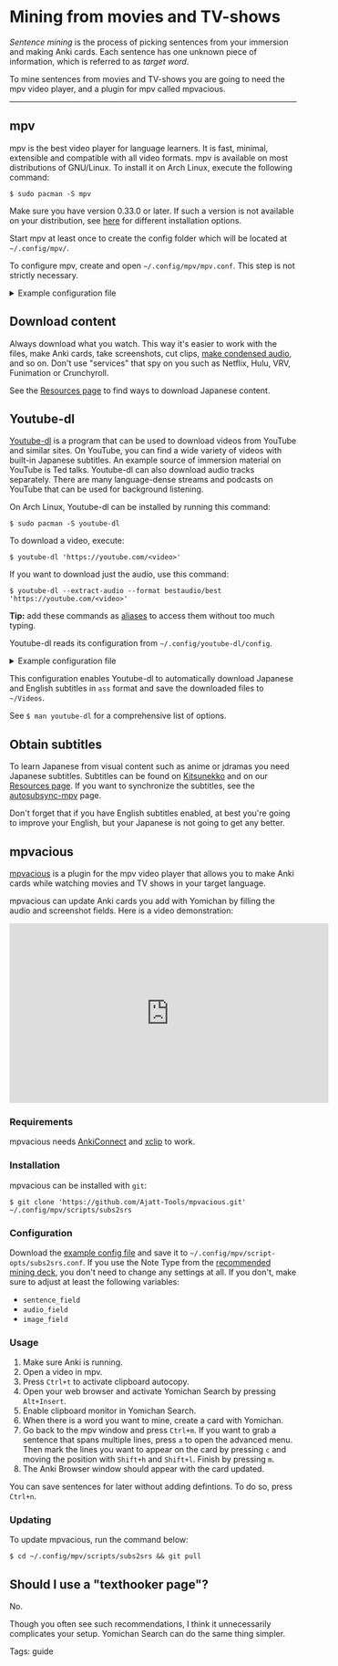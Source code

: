 # Mining from movies and TV-shows

*Sentence mining* is the process of picking sentences from your immersion and making Anki cards.
Each sentence has one unknown piece of information,
which is referred to as *target word*.

To mine sentences from movies and TV-shows
you are going to need the mpv video player,
and a plugin for mpv called mpvacious.

****

## mpv

mpv is the best video player for language learners.
It is fast, minimal, extensible and compatible with all video formats.
mpv is available on most distributions of GNU/Linux.
To install it on Arch Linux, execute the following command:

```
$ sudo pacman -S mpv
```

Make sure you have version 0.33.0 or later.
If such a version is not available on your distribution, see
[here](https://mpv.io/installation/)
for different installation options.

Start mpv at least once to create the config folder
which will be located at `~/.config/mpv/`.

To configure mpv,
create and open `~/.config/mpv/mpv.conf`.
This step is not strictly necessary.

<details>

<summary>Example configuration file</summary>

```
# Define language preferences
alang=ja,jp,jpn,japanese,en,eng,english,English,enUS,en-US
slang=ja,jp,jpn,japanese,en,eng,english,English,enUS,en-US

# mpv will resume where you left off when you reopen a media file
save-position-on-quit=yes

# Automatically use external subtitle files that contain the name of the media file
sub-auto=fuzzy

# Additional folders for storing subtitle files.
# You can drop all subs in the "subs" folder to keep files organized.
sub-file-paths=ass:srt:sub:subs:subtitles

# Subtitle font. Make sure the font you select is installed
# and contains all characters that are included in your subtitle files.
# https://archlinux.org/packages/extra/any/noto-fonts-cjk/
sub-font="Noto Sans CJK JP Regular"

# Change subtitle font size.
sub-font-size=40

# Uncomment this if you want mpv to override styles from SubStation Alpha (.ssa/.ass) subtitles
# sub-ass-override=force

# Improves audio when the playback speed is changed.
af-add=scaletempo2

# Screenshots
screenshot-directory="~/Pictures/Screenshots/"
screenshot-template="%F_%wHh%wMm%wSs%wTms"
screenshot-format=jpg
screenshot-jpeg-quality=90
screenshot-high-bit-depth=yes
```

</details>

## Download content

Always download what you watch.
This way it's easier to work with the files,
make Anki cards,
take screenshots,
cut clips,
[make condensed audio](passive-listening.html),
and so on.
Don't use "services" that spy on you such as Netflix, Hulu, VRV, Funimation or Crunchyroll.

See the
[Resources page](resources.html#immersion-material)
to find ways to download Japanese content.

## Youtube-dl

[Youtube-dl](https://wiki.archlinux.org/index.php/Youtube-dl)
is a program
that can be used to download videos from YouTube and similar sites.
On YouTube, you can find a wide variety of videos with built-in Japanese subtitles.
An example source of immersion material on YouTube is Ted talks.
Youtube-dl can also download audio tracks separately.
There are many language-dense streams and podcasts on YouTube
that can be used for background listening.

On Arch Linux, Youtube-dl can be installed by running this command:

```
$ sudo pacman -S youtube-dl
```

To download a video, execute:

```
$ youtube-dl 'https://youtube.com/<video>'
```

If you want to download just the audio, use this command:

```
$ youtube-dl --extract-audio --format bestaudio/best 'https://youtube.com/<video>'
```

**Tip:** add these commands as
[aliases](https://askubuntu.com/questions/17536/how-do-i-create-a-permanent-bash-alias)
to access them without too much typing.

Youtube-dl reads its configuration from `~/.config/youtube-dl/config`.

<details>

<summary>Example configuration file</summary>

```
--sub-lang 'ja,en,en-US,en-GB'
--convert-subs ass
--ignore-errors
--continue
--add-metadata
-f 'bestvideo[height<=1080]+bestaudio'
-o '~/Videos/%(upload_date)s-%(title)s.%(ext)s'
--merge-output-format mp4
--user-agent "Mozilla/5.0 (Windows NT 10.0; rv:75.0) Gecko/20100101 Firefox/75.0"
```

</details>

This configuration enables Youtube-dl to automatically download
Japanese and English subtitles in `ass` format
and save the downloaded files to `~/Videos`.

See `$ man youtube-dl` for a comprehensive list of options.

## Obtain subtitles

To learn Japanese from visual content such as anime or jdramas you need Japanese subtitles.
Subtitles can be found on
[Kitsunekko](https://kitsunekko.net/dirlist.php?dir=subtitles%2Fjapanese%2F)
and on our
[Resources page](resources.html#japanese-subtitles).
If you want to synchronize the subtitles, see the
[autosubsync-mpv](https://github.com/Ajatt-Tools/autosubsync-mpv)
page.

Don't forget that if you have English subtitles enabled,
at best you're going to improve your English,
but your Japanese is not going to get any better.

## mpvacious

[mpvacious](https://github.com/Ajatt-Tools/mpvacious)
is a plugin for the mpv video player
that allows you to make Anki cards
while watching movies and TV shows in your target language.

mpvacious can update Anki cards you add with Yomichan
by filling the audio and screenshot fields.
Here is a video demonstration:

<p align="center"><iframe width="560" height="315" src="https://www.youtube-nocookie.com/embed/vU85ramvyo4" title="YouTube video player" frameborder="0" allow="accelerometer; autoplay; clipboard-write; encrypted-media; gyroscope; picture-in-picture" allowfullscreen></iframe></p>

### Requirements

mpvacious needs
[AnkiConnect](https://ankiweb.net/shared/info/2055492159)
and
[xclip](https://archlinux.org/packages/extra/x86_64/xclip/)
to work.

### Installation

mpvacious can be installed with `git`:

```
$ git clone 'https://github.com/Ajatt-Tools/mpvacious.git' ~/.config/mpv/scripts/subs2srs
```

### Configuration

Download the
[example config file](https://github.com/Ajatt-Tools/mpvacious/blob/master/.github/RELEASE/subs2srs.conf)
and save it to `~/.config/mpv/script-opts/subs2srs.conf`.
If you use the Note Type from the
[recommended mining deck](setting-up-anki.html#import-an-example-mining-deck),
you don't need to change any settings at all.
If you don't, make sure to adjust at least the following variables:
* `sentence_field`
* `audio_field`
* `image_field`

### Usage

1) Make sure Anki is running.
1) Open a video in mpv.
1) Press `Ctrl+t` to activate clipboard autocopy.
1) Open your web browser and activate Yomichan Search by pressing `Alt+Insert`.
1) Enable clipboard monitor in Yomichan Search.
1) When there is a word you want to mine, create a card with Yomichan.
1) Go back to the mpv window and press `Ctrl+m`.
If you want to grab a sentence that spans multiple lines,
press `a` to open the advanced menu.
Then mark the lines you want to appear on the card
by pressing `c` and moving the position with `Shift+h` and `Shift+l`.
Finish by pressing `m`.
1) The Anki Browser window should appear with the card updated.

You can save sentences for later without adding defintions.
To do so, press `Ctrl+n`.

### Updating

To update mpvacious, run the command below:

```
$ cd ~/.config/mpv/scripts/subs2srs && git pull
```

## Should I use a "texthooker page"?

No.

Though you often see such recommendations,
I think it unnecessarily complicates your setup.
Yomichan Search can do the same thing simpler.

Tags: guide

